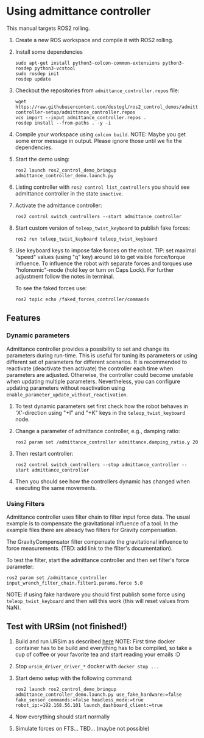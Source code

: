# Using admittance controller

This manual targets ROS2 rolling.

1. Create a new ROS workspace and compile it with ROS2 rolling.
1. Install some dependencies
   ```
   sudo apt-get install python3-colcon-common-extensions python3-rosdep python3-vcstool
   sudo rosdep init
   rosdep update
   ```
1. Checkout the repositories from `admittance_controller.repos` file:
   ```
   wget https://raw.githubusercontent.com/destogl/ros2_control_demos/admittance-controller-setup/admittance_controller.repos
   vcs import --input admittance_controller.repos .
   rosdep install --from-paths . -y -i
   ```

1. Compile your workspace using `colcon build`.
   NOTE: Maybe you get some error message in output. Please ignore those until we fix the dependencies.

1. Start the demo using:
   ```
   ros2 launch ros2_control_demo_bringup admittance_controller_demo.launch.py
   ```

1. Listing controller with `ros2 control list_controllers` you should see admittance controller in the state `inactive`.

1. Activate the admittance controller:
   ```
   ros2 control switch_controllers --start admittance_controller
   ```

1. Start custom version of `teleop_twist_keyboard` to publish fake forces:
   ```
   ros2 run teleop_twist_keyboard teleop_twist_keyboard
   ```

1. Use keyboard keys to impose fake forces on the robot.
   TIP: set maximal "speed" values (using "q" key) around `10` to get visible force/torque influence. To influence the robot with separate forces and torques use "holonomic"-mode (hold key or turn on Caps Lock). For further adjustment follow the notes in terminal.

   To see the faked forces use:
   ```
   ros2 topic echo /faked_forces_controller/commands
   ```

## Features

### Dynamic parameters

Admittance controller provides a possibility to set and change its parameters during run-time.
This is useful for tuning its parameters or using different set of parameters for different scenarios.
It is recommended to reactivate (deactivate then activate) the controller each time when parameters are adjusted.
Otherwise, the controller could become unstable when updating multiple parameters.
Nevertheless, you can configure updating parameters without reactivation using `enable_parameter_update_without_reactivation`.

1. To test dynamic parameters set first check how the robot behaves in 'X'-direction using "<Shift>+I" and "<Shift>+K" keys in the `teleop_twist_keyboard` node.

1. Change a parameter of admittance controller, e.g., damping ratio:
   ```
   ros2 param set /admittance_controller admittance.damping_ratio.y 20
   ```

1. Then restart controller:
   ```
   ros2 control switch_controllers --stop admittance_controller --start admittance_controller
   ```

1. Then you should see how the controllers dynamic has changed when executing the same movements.

### Using Filters

Admittance controller uses filter chain to filter input force data.
The usual example is to compensate the gravitational influence of a tool.
In the example files there are already two filters for Gravity compensation.

The GravityCompensator filter compensate the gravitational influence to force measurements. (TBD: add link to the filter's documentation).

To test the filter, start the admittance controller and then set filter's force parameter:
  ```
  ros2 param set /admittance_controller input_wrench_filter_chain.filter1.params.force 5.0

  ```
NOTE: if using fake hardware you should first publish some force using `teleop_twist_keyboard` and then will this work (this will reset values from NaN).


## Test with URSim (not finished!)

1. Build and run URSim as described [here](https://github.com/UniversalRobots/Universal_Robots_ROS2_Driver#usage-with-official-ur-simulator)
   NOTE: First time docker container has to be build and everything has to be compiled, so take a cup of coffee or your favorite tea and start reading your emails :D

1. Stop `ursim_driver_driver_*` docker with `docker stop ...`

1. Start demo setup with the following command:
   ```
   ros2 launch ros2_control_demo_bringup admittance_controller_demo.launch.py use_fake_hardware:=false fake_sensor_commands:=false headless_mode:=true robot_ip:=192.168.56.101 launch_dashboard_client:=true
   ```

1. Now everything should start normally

1. Simulate forces on FTS... TBD... (maybe not possible)
